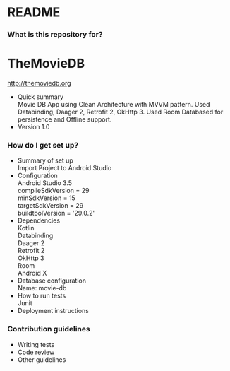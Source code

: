 
# README #

### What is this repository for? ###
# TheMovieDB
http://themoviedb.org
* Quick summary\
Movie DB App using Clean Architecture with MVVM pattern. Used Databinding, Daager 2, Retrofit 2, OkHttp 3. Used Room Databased for persistence and Offline support.
* Version 1.0

### How do I get set up? ###

* Summary of set up\
   Import Project to Android Studio
* Configuration\
    Android Studio 3.5\
    compileSdkVersion = 29\
    minSdkVersion = 15\
    targetSdkVersion = 29\
    buildtoolVersion = '29.0.2'
* Dependencies\
    Kotlin\
    Databinding\
    Daager 2\
    Retrofit 2\
    OkHttp 3\
    Room\
    Android X
* Database configuration\
    Name: movie-db
* How to run tests\
    Junit
* Deployment instructions

### Contribution guidelines ###

* Writing tests
* Code review
* Other guidelines

